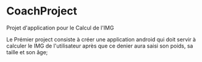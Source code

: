 # CoachProject
Projet d'application pour le Calcul de l'IMG

Le Prémier project consiste à créer une application android qui doit servir à calculer le IMG de l'utilisateur après que ce denier aura saisi son poids, sa taille et son âge;



